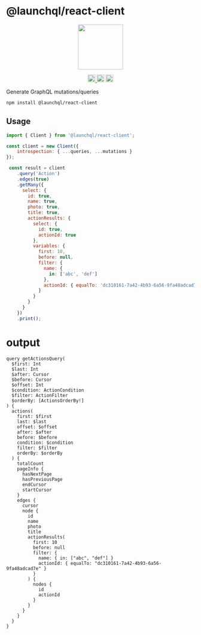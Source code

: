 # @launchql/react-client

<p align="center" width="100%">
  <img height="120" src="https://github.com/launchql/pgsql-parser/assets/545047/6440fa7d-918b-4a3b-8d1b-755d85de8bea" />
</p>

<p align="center" width="100%">
  <a href="https://github.com/launchql/launchql-2.0/actions/workflows/run-tests.yaml">
    <img height="20" src="https://github.com/launchql/launchql-2.0/actions/workflows/run-tests.yaml/badge.svg" />
  </a>
   <a href="https://github.com/launchql/launchql-2.0/blob/main/LICENSE-MIT"><img height="20" src="https://img.shields.io/badge/license-MIT-blue.svg"/></a>
   <a href="https://www.npmjs.com/package/@launchql/react-client"><img height="20" src="https://img.shields.io/github/package-json/v/launchql/launchql-2.0?filename=packages%react-client%2Fpackage.json"/></a>
</p>

Generate GraphQL mutations/queries

```sh
npm install @launchql/react-client
```

## Usage

```js
import { Client } from '@launchql/react-client';

const client = new Client({
    introspection: { ...queries, ...mutations }
});

 const result = client
    .query('Action')
    .edges(true)
    .getMany({
      select: {
        id: true,
        name: true,
        photo: true,
        title: true,
        actionResults: {
          select: {
            id: true,
            actionId: true
          },
          variables: {
            first: 10,
            before: null,
            filter: {
              name: {
                in: ['abc', 'def']
              },
              actionId: { equalTo: 'dc310161-7a42-4b93-6a56-9fa48adcad7e' }
            }
          }
        }
      }
    })
    .print();
```

# output

```gql
query getActionsQuery(
  $first: Int
  $last: Int
  $after: Cursor
  $before: Cursor
  $offset: Int
  $condition: ActionCondition
  $filter: ActionFilter
  $orderBy: [ActionsOrderBy!]
) {
  actions(
    first: $first
    last: $last
    offset: $offset
    after: $after
    before: $before
    condition: $condition
    filter: $filter
    orderBy: $orderBy
  ) {
    totalCount
    pageInfo {
      hasNextPage
      hasPreviousPage
      endCursor
      startCursor
    }
    edges {
      cursor
      node {
        id
        name
        photo
        title
        actionResults(
          first: 10
          before: null
          filter: {
            name: { in: ["abc", "def"] }
            actionId: { equalTo: "dc310161-7a42-4b93-6a56-9fa48adcad7e" }
          }
        ) {
          nodes {
            id
            actionId
          }
        }
      }
    }
  }
}
```
